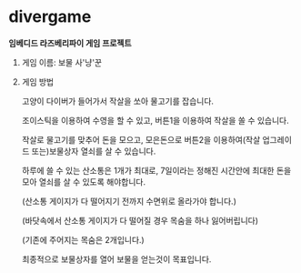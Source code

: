 # divergame

**임베디드 라즈베리파이 게임 프로젝트**

1. 게임 이름: 보물 사'냥'꾼

2. 게임 방법

   고양이 다이버가 들어가서 작살을 쏘아 물고기를 잡습니다.

   조이스틱을 이용하여 수영을 할 수 있고, 버튼1을 이용하여 작살을 쏠 수 있습니다.

   작살로 물고기를 맞추어 돈을 모으고, 모은돈으로 버튼2을 이용하여(작살 업그레이드 또는)보물상자 열쇠를 살 수 있습니다. 
 
   하루에 쓸 수 있는 산소통은 1개가 최대로, 7일이라는 정해진 시간안에 최대한 돈을 모아 열쇠를 살 수 있도록 해야합니다.

   (산소통 게이지가 다 떨어지기 전까지 수면위로 올라가야 합니다.)

   (바닷속에서 산소통 게이지가 다 떨어질 경우 목숨을 하나 잃어버립니다)

   (기존에 주어지는 목숨은 2개입니다.)

   최종적으로 보물상자를 열어 보물을 얻는것이 목표입니다.
